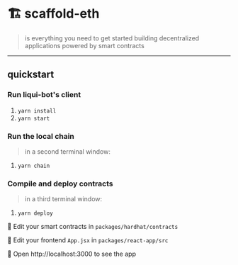 # 🏗 scaffold-eth

> is everything you need to get started building decentralized applications powered by smart contracts

---

## quickstart
### Run liqui-bot's client 
  1. `yarn install`
  2. `yarn start`

### Run the local chain
> in a second terminal window:
  1. `yarn chain`

### Compile and deploy contracts
> in a third terminal window:
  1. `yarn deploy`

🔏 Edit your smart contracts in `packages/hardhat/contracts`

📝 Edit your frontend `App.jsx` in `packages/react-app/src`

📱 Open http://localhost:3000 to see the app
